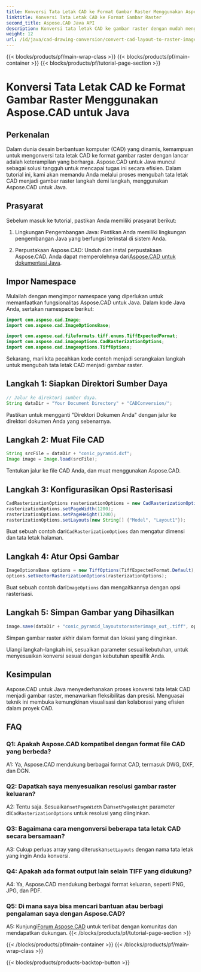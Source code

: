 ```yaml
---
title: Konversi Tata Letak CAD ke Format Gambar Raster Menggunakan Aspose.CAD untuk Java
linktitle: Konversi Tata Letak CAD ke Format Gambar Raster
second_title: Aspose.CAD Java API
description: Konversi tata letak CAD ke gambar raster dengan mudah menggunakan Aspose.CAD untuk Java. Visualisasi berkualitas tinggi untuk meningkatkan kolaborasi.
weight: 12
url: /id/java/cad-drawing-conversion/convert-cad-layout-to-raster-image/
---
```


{{< blocks/products/pf/main-wrap-class >}}
{{< blocks/products/pf/main-container >}}
{{< blocks/products/pf/tutorial-page-section >}}

# Konversi Tata Letak CAD ke Format Gambar Raster Menggunakan Aspose.CAD untuk Java

## Perkenalan

Dalam dunia desain berbantuan komputer (CAD) yang dinamis, kemampuan untuk mengonversi tata letak CAD ke format gambar raster dengan lancar adalah keterampilan yang berharga. Aspose.CAD untuk Java muncul sebagai solusi tangguh untuk mencapai tugas ini secara efisien. Dalam tutorial ini, kami akan memandu Anda melalui proses mengubah tata letak CAD menjadi gambar raster langkah demi langkah, menggunakan Aspose.CAD untuk Java.

## Prasyarat

Sebelum masuk ke tutorial, pastikan Anda memiliki prasyarat berikut:

1. Lingkungan Pengembangan Java: Pastikan Anda memiliki lingkungan pengembangan Java yang berfungsi terinstal di sistem Anda.

2.  Perpustakaan Aspose.CAD: Unduh dan instal perpustakaan Aspose.CAD. Anda dapat memperolehnya dari[Aspose.CAD untuk dokumentasi Java](https://reference.aspose.com/cad/java/).

## Impor Namespace

Mulailah dengan mengimpor namespace yang diperlukan untuk memanfaatkan fungsionalitas Aspose.CAD untuk Java. Dalam kode Java Anda, sertakan namespace berikut:

```java
import com.aspose.cad.Image;
import com.aspose.cad.ImageOptionsBase;

import com.aspose.cad.fileformats.tiff.enums.TiffExpectedFormat;
import com.aspose.cad.imageoptions.CadRasterizationOptions;
import com.aspose.cad.imageoptions.TiffOptions;
```

Sekarang, mari kita pecahkan kode contoh menjadi serangkaian langkah untuk mengubah tata letak CAD menjadi gambar raster.
## Langkah 1: Siapkan Direktori Sumber Daya

```java
// Jalur ke direktori sumber daya.
String dataDir = "Your Document Directory" + "CADConversion/";
```

Pastikan untuk mengganti "Direktori Dokumen Anda" dengan jalur ke direktori dokumen Anda yang sebenarnya.

## Langkah 2: Muat File CAD

```java
String srcFile = dataDir + "conic_pyramid.dxf";
Image image = Image.load(srcFile);
```

Tentukan jalur ke file CAD Anda, dan muat menggunakan Aspose.CAD.

## Langkah 3: Konfigurasikan Opsi Rasterisasi

```java
CadRasterizationOptions rasterizationOptions = new CadRasterizationOptions();
rasterizationOptions.setPageWidth(1200);
rasterizationOptions.setPageHeight(1200);
rasterizationOptions.setLayouts(new String[] {"Model", "Layout1"});
```

 Buat sebuah contoh dari`CadRasterizationOptions` dan mengatur dimensi dan tata letak halaman.

## Langkah 4: Atur Opsi Gambar

```java
ImageOptionsBase options = new TiffOptions(TiffExpectedFormat.Default);
options.setVectorRasterizationOptions(rasterizationOptions);
```

 Buat sebuah contoh dari`ImageOptions` dan mengaitkannya dengan opsi rasterisasi.

## Langkah 5: Simpan Gambar yang Dihasilkan

```java
image.save(dataDir + "conic_pyramid_layoutstorasterimage_out_.tiff", options);
```

Simpan gambar raster akhir dalam format dan lokasi yang diinginkan.

Ulangi langkah-langkah ini, sesuaikan parameter sesuai kebutuhan, untuk menyesuaikan konversi sesuai dengan kebutuhan spesifik Anda.

## Kesimpulan

Aspose.CAD untuk Java menyederhanakan proses konversi tata letak CAD menjadi gambar raster, menawarkan fleksibilitas dan presisi. Menguasai teknik ini membuka kemungkinan visualisasi dan kolaborasi yang efisien dalam proyek CAD.

## FAQ

### Q1: Apakah Aspose.CAD kompatibel dengan format file CAD yang berbeda?

A1: Ya, Aspose.CAD mendukung berbagai format CAD, termasuk DWG, DXF, dan DGN.

### Q2: Dapatkah saya menyesuaikan resolusi gambar raster keluaran?

 A2: Tentu saja. Sesuaikan`setPageWidth` Dan`setPageHeight` parameter di`CadRasterizationOptions` untuk resolusi yang diinginkan.

### Q3: Bagaimana cara mengonversi beberapa tata letak CAD secara bersamaan?

 A3: Cukup perluas array yang diteruskan`setLayouts` dengan nama tata letak yang ingin Anda konversi.

### Q4: Apakah ada format output lain selain TIFF yang didukung?

A4: Ya, Aspose.CAD mendukung berbagai format keluaran, seperti PNG, JPG, dan PDF.

### Q5: Di mana saya bisa mencari bantuan atau berbagi pengalaman saya dengan Aspose.CAD?

A5: Kunjungi[Forum Aspose.CAD](https://forum.aspose.com/c/cad/19) untuk terlibat dengan komunitas dan mendapatkan dukungan.
{{< /blocks/products/pf/tutorial-page-section >}}

{{< /blocks/products/pf/main-container >}}
{{< /blocks/products/pf/main-wrap-class >}}

{{< blocks/products/products-backtop-button >}}
